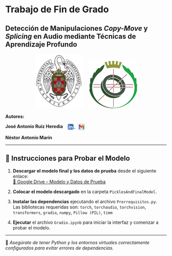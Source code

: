 # Trabajo de Fin de Grado  
## Detección de Manipulaciones *Copy-Move* y *Splicing* en Audio mediante Técnicas de Aprendizaje Profundo
<p align="center">
  <img src="images/ucm.png" alt="Universidad Complutense de Madrid" width="150"/>
  &nbsp;&nbsp;&nbsp;
  <img src="images/fdi.png" alt="Facultad de Informática" width="150"/>
</p>

**Autores:**  
<p>
  <strong>José Antonio Ruiz Heredia</strong>  
  <a href="https://www.linkedin.com/in/joseruizheredia/" target="_blank">
    <img src="images/linkedin.png" alt="LinkedIn" width="20" style="vertical-align:middle; margin-left:10px;"/>
  </a>
  <a href="mailto:joseanruiz01@gmail.com">
    <img src="images/gmail.png" alt="Gmail" width="20" style="vertical-align:middle; margin-left:10px;"/>
  </a>
</p>  

<p>
  <strong>Néstor Antonio Marín</strong>  
</p>  

---

## 🧪 Instrucciones para Probar el Modelo

1. **Descargar el modelo final y los datos de prueba** desde el siguiente enlace:  
   [📁 Google Drive – Modelo y Datos de Prueba](https://drive.google.com/drive/folders/1BnsSqb9L6CuNkydg_6-EB9yMKPqrRvI9?usp=sharing)

2. **Colocar el modelo descargado** en la carpeta `PicklesAndFinalModel`.

3. **Instalar las dependencias** ejecutando el archivo `Prerrequisitos.py`.  
   Las bibliotecas requeridas son: ``torch``, ``torchaudio``, ``torchvision``, ``transformers``, ``gradio``, ``numpy``, ``Pillow (PIL)``, ``timm``


4. **Ejecutar** el archivo `Gradio.ipynb` para iniciar la interfaz y comenzar a probar el modelo.

---

📌 *Asegúrate de tener Python y los entornos virtuales correctamente configurados para evitar errores de dependencias.*
